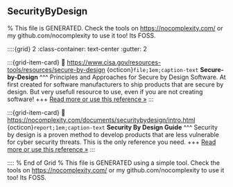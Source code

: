 ## SecurityByDesign  

% This file is GENERATED. Check the tools on https://nocomplexity.com/ or my github.com/nocomplexity to use it too! Its FOSS. 

::::{grid} 2
:class-container: text-center
:gutter: 2

:::{grid-item-card}
:link: https://www.cisa.gov/resources-tools/resources/secure-by-design 
{octicon}`file;1em;caption-text` **Secure-by-Design**
^^^
Principles and Approaches for Secure by Design Software. At first created for software manufacturers to ship products that are secure by design. But very usefull resource to use, even if you are not creating software!
+++
[Read more or use this reference »](https://www.cisa.gov/resources-tools/resources/secure-by-design)
:::


:::{grid-item-card}
:link: https://nocomplexity.com/documents/securitybydesign/intro.html 
{octicon}`report;1em;caption-text` **Security By Design Guide**
^^^
Security by design is a proven method to develop products that are less vulnerable for cyber security threats. This is the only reference you need.
+++
[Read more or use this reference »](https://nocomplexity.com/documents/securitybydesign/intro.html)
:::


:::: 
 % End of Grid 
% This file is GENERATED using a simple tool. Check the tools on https://nocomplexity.com/ or my github.com/nocomplexity to use it too! Its FOSS. 

